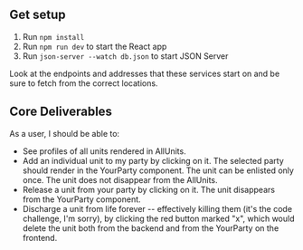 ## Get setup
1. Run `npm install`
2. Run `npm run dev` to start the React app
3. Run `json-server --watch db.json` to start JSON Server

Look at the endpoints and addresses that these services start on and be sure to fetch from the correct locations.

## Core Deliverables
As a user, I should be able to:

- See profiles of all units rendered in AllUnits.
- Add an individual unit to my party by clicking on it. The selected party should render in the YourParty component. The unit can be enlisted only once. The unit does not disappear from the AllUnits.
- Release a unit from your party by clicking on it. The unit disappears from the YourParty component.
- Discharge a unit from life forever -- effectively killing them (it's the code challenge, I'm sorry), by clicking the red button marked "x", which would delete the unit both from the backend and from the YourParty on the frontend.
